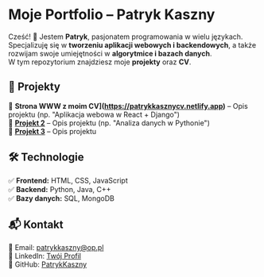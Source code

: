 # Moje Portfolio – Patryk Kaszny  

Cześć! 👋 Jestem **Patryk**, pasjonatem programowania w wielu językach.  
Specjalizuję się w **tworzeniu aplikacji webowych i backendowych**, a także rozwijam swoje umiejętności w **algorytmice i bazach danych**.  
W tym repozytorium znajdziesz moje **projekty** oraz **CV**.  

## 🚀 Projekty  
🔹 **Strona WWW z moim CV](https://patrykkasznycv.netlify.app)** – Opis projektu (np. "Aplikacja webowa w React + Django")  
🔹 **[Projekt 2](link_do_repozytorium)** – Opis projektu (np. "Analiza danych w Pythonie")  
🔹 **[Projekt 3](link_do_repozytorium)** – Opis projektu  

## 🛠 Technologie  
✅ **Frontend:** HTML, CSS, JavaScript  
✅ **Backend:** Python, Java, C++  
✅ **Bazy danych:** SQL, MongoDB  

## 📬 Kontakt  
📧 Email: [patrykkaszny@op.pl](mailto:patrykkaszny@op.pl)  
💼 LinkedIn: [Twój Profil](link_do_linkedin)  
🐙 GitHub: [PatrykKaszny](https://github.com/PatrykKaszny/Patryk-Kaszny-projekty)  
